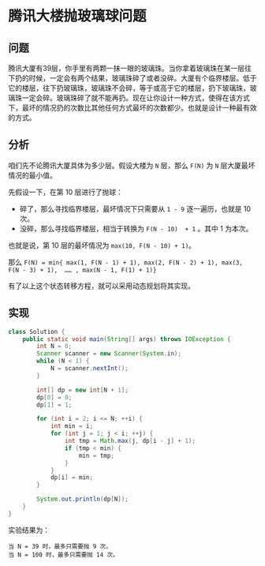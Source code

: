 # 腾讯大楼抛玻璃球问题

## 问题

腾讯大厦有39层，你手里有两颗一抹一眼的玻璃珠。当你拿着玻璃珠在某一层往下扔的时候，一定会有两个结果，玻璃珠碎了或者没碎。大厦有个临界楼层。低于它的楼层，往下扔玻璃珠，玻璃珠不会碎，等于或高于它的楼层，扔下玻璃珠，玻璃珠一定会碎。玻璃珠碎了就不能再扔。现在让你设计一种方式，使得在该方式下，最坏的情况扔的次数比其他任何方式最坏的次数都少。也就是设计一种最有效的方式。

## 分析

咱们先不论腾讯大厦具体为多少层。假设大楼为 `N` 层，那么 `F(N)` 为 `N` 层大厦最坏情况的最小值。

先假设一下，在第 10 层进行了抛球：

* 碎了，那么寻找临界楼层，最坏情况下只需要从 `1 - 9` 逐一遍历，也就是 10 次。
* 没碎，那么寻找临界楼层，相当于转换为 `F(N - 10)  + 1` 。其中 1 为本次。

也就是说，第 10 层的最坏情况为 `max(10, F(N - 10) + 1)`。 

那么 `F(N) = min{ max(1, F(N - 1) + 1), max(2, F(N - 2) + 1), max(3, F(N - 3) + 1),  …… , max(N - 1, F(1) + 1)}`

有了以上这个状态转移方程，就可以采用动态规划将其实现。

## 实现

```java
class Solution {
    public static void main(String[] args) throws IOException {
        int N = 0;
        Scanner scanner = new Scanner(System.in);
        while (N < 1) {
            N = scanner.nextInt();
        }

        int[] dp = new int[N + 1];
        dp[0] = 0;
        dp[1] = 1;

        for (int i = 2; i <= N; ++i) {
            int min = i;
            for (int j = 1; j < i; ++j) {
                int tmp = Math.max(j, dp[i - j] + 1);
                if (tmp < min) {
                    min = tmp;
                }
            }
            dp[i] = min;
        }

        System.out.println(dp[N]);
    }
}
```

实验结果为：

```
当 N = 39 时，最多只需要抛 9 次。
当 N = 100 时，最多只需要抛 14 次。
```



